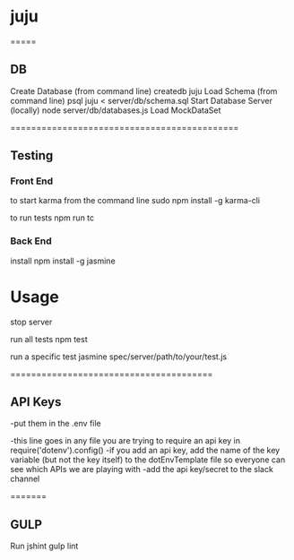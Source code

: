 # juju

=====
## DB

Create Database (from command line)
    createdb juju
Load Schema (from command line)
    psql juju < server/db/schema.sql
Start Database Server (locally)
    node server/db/databases.js
Load MockDataSet

============================================
## Testing


### Front End
to start karma from the command line
    sudo npm install -g karma-cli

to run tests
    npm run tc

### Back End
install
    npm install -g jasmine

# Usage
stop server

run all tests
    npm test

run a specific test
    jasmine spec/server/path/to/your/test.js

=======================================
## API Keys
-put them in the .env file

-this line goes in any file you are trying to require an api key in
require('dotenv').config()
-if you add an api key, add the name of the key variable (but not the key itself) to the dotEnvTemplate file so everyone can see which APIs we are playing with
-add the api key/secret to the slack channel
 
=======
## GULP

Run jshint
    gulp lint

